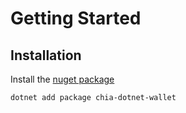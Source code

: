 # Getting Started

## Installation

Install the [nuget package](https://www.nuget.org/packages/chia-dotnet-wallet/)

```bash
dotnet add package chia-dotnet-wallet
```
